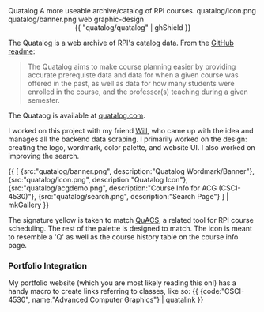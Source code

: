 <articlemeta>
    <name>Quatalog</name>
    <description>A more useable archive/catalog of RPI courses.</description>
    <icon>quatalog/icon.png</icon>
    <banner>quatalog/banner.png</banner>
    <tags>
        <tag>web</tag>
        <tag>graphic-design</tag>
    </tags>
</articlemeta>

<center>
{{ "quatalog/quatalog" | ghShield }}
</center>

The Quatalog is a web archive of RPI's catalog data. From the [GitHub readme](https://github.com/quatalog/quatalog):
> The Quatalog aims to make course planning easier by providing accurate prerequiste data and data for when a given course was offered in the past, as well as data for how many students were enrolled in the course, and the professor(s) teaching during a given semester.

The Quataog is available at [quatalog.com](quatalog.com). 

I worked on this project with my friend [Will](https://github.com/powe97), who came up with the idea and manages all the backend data scraping. I primarily worked on the design: creating the logo, wordmark, color palette, and website UI. I also worked on improving the search.

{{
    [
        {src:"quatalog/banner.png", description:"Quatalog Wordmark/Banner"},
        {src:"quatalog/icon.png", description:"Quatalog Icon"},
        {src:"quatalog/acgdemo.png", description:"Course Info for ACG (CSCI-4530)"},
        {src:"quatalog/search.png", description:"Search Page"}
    ] | mkGallery
}}

The signature yellow is taken to match [QuACS](quacs.org), a related tool for RPI course scheduling. The rest of the palette is designed to match. The icon is meant to resemble a 'Q' as well as the course history table on the course info page. 

### Portfolio Integration

My portfolio website (which you are most likely reading this on!) has a handy macro to create links referring to classes, like so: 
{{ {code:"CSCI-4530", name:"Advanced Computer Graphics"} | quatalink }}